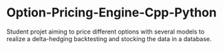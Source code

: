 # Option-Pricing-Engine-Cpp-Python
Student projet aiming to price different options with several models to realize a delta-hedging backtesting and stocking the data in a database. 
